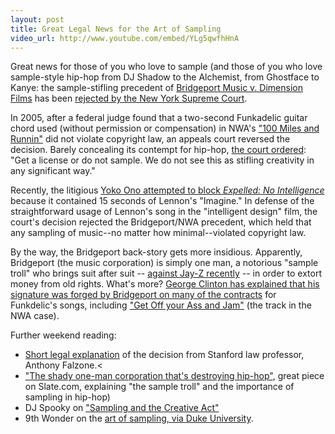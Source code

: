 ```yaml
---
layout: post
title: Great Legal News for the Art of Sampling
video_url: http://www.youtube.com/embed/YLg5qwfhHnA
---
```


Great news for those of you who love to sample (and those of you who love sample-style hip-hop from DJ Shadow to the Alchemist, from Ghostface to Kanye: the sample-stifling precedent of [Bridgeport Music v. Dimension Films](http://en.wikipedia.org/wiki/Bridgeport_Music_Inc._v._Dimension_Films) has been [rejected by the New York Supreme Court](http://lessig.org/mt/mt-tb.cgi/2256).  
  
In 2005, after a federal judge found that a two-second Funkadelic guitar chord used (without permission or compensation) in NWA's ["100 Miles and Runnin"](http://www.youtube.com/watch?v=B6YOq2xn3k4) did not violate copyright law, an appeals court reversed the decision. Barely concealing its contempt for hip-hop, [the court ordered](http://www.usatoday.com/tech/news/techpolicy/2004-09-08-sampling-ruling_x.htm): "Get a license or do not sample. We do not see this as stifling creativity in any significant way."  
  
Recently, the litigious [Yoko Ono attempted to block _Expelled: No Intelligence_](http://www.reuters.com/article/entertainmentNews/idUSN2320158220080423) because it contained 15 seconds of Lennon's "Imagine." In defense of the straightforward usage of Lennon's song in the "intelligent design" film, the court's decision rejected the Bridgeport/NWA precedent, which held that any sampling of music--no matter how minimal--violated copyright law.
  
By the way, the Bridgeport back-story gets more insidious. Apparently, Bridgeport (the music corporation) is simply one man, a notorious "sample troll" who brings suit after suit -- [against Jay-Z recently](http://hiphoparchive.org/thecircle/2006/12/01/jay-z-versus-the-sample-troll/) -- in order to extort money from old rights. What's more? [George Clinton has explained that his signature was forged by Bridgeport on many of the contracts](http://www.techdirt.com/blog.php?company=bridgeport) for Funkdelic's songs, including ["Get Off your Ass and Jam"](http://www.youtube.com/watch?v=siLtUWq0xio) (the track in the NWA case).  
  
Further weekend reading:  
*   [Short legal explanation](http://cyberlaw.stanford.edu/node/5833) of the decision from Stanford law professor, Anthony Falzone.<
*   ["The shady one-man corporation that's destroying hip-hop"](http://www.slate.com/id/2153961/), great piece on Slate.com, explaining "the sample troll" and the importance of sampling in hip-hop)
*   DJ Spooky on ["Sampling and the Creative Act"](http://www.realitysandwich.com/in_through_out_door_sampling_and_creative_act)
*   9th Wonder on the [art of sampling, via Duke University](http://www.youtube.com/embed/YLg5qwfhHnA).